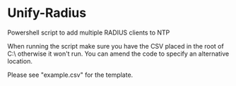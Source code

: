 # Unify-Radius
Powershell script to add multiple RADIUS clients to NTP

When running the script make sure you have the CSV placed in the root of C:\ otherwise it won't run. You can amend the code to specify an alternative location. 

Please see "example.csv" for the template.
